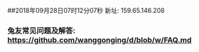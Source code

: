 ##2018年09月28日07时12分07秒 新址: 159.65.146.208
### 兔友常见问题及解答: https://github.com/wanggonging/d/blob/w/FAQ.md
